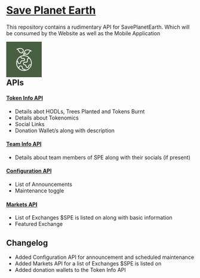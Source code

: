 # [Save Planet Earth](https://saveplanetearth.io/)

This repository contains a rudimentary API for SavePlanetEarth. Which will be consumed by the Website as well as the Mobile Application

<img src="assets/icon.png" align="left" height="95" width="95">  

<br/>
<br/>
<br/>
<br/>

## APIs

#### [Token Info API](https://raw.githubusercontent.com/aseef17/SavePlanetEarth/main/spe_token_info.json)
- Details abot HODLs, Trees Planted and Tokens Burnt
- Details about Tokenomics
- Social Links
- Donation Wallet/s along with description

#### [Team Info API](https://raw.githubusercontent.com/aseef17/SavePlanetEarth/main/spe_team_info.json)
- Details about team members of SPE along with their socials (if present)

#### [Configuration API](https://raw.githubusercontent.com/aseef17/SavePlanetEarth/main/spe_configuration.json)
- List of Announcements
- Maintenance toggle

#### [Markets API](https://raw.githubusercontent.com/aseef17/SavePlanetEarth/main/spe_markets_info.json)
- List of Exchanges $SPE is listed on along with basic information
- Featured Exchange

## Changelog

- Added Configuration API for announcement and scheduled maintenance
- Added Markets API for a list of Exchanges $SPE is listed on
- Added donation wallets to the Token Info API